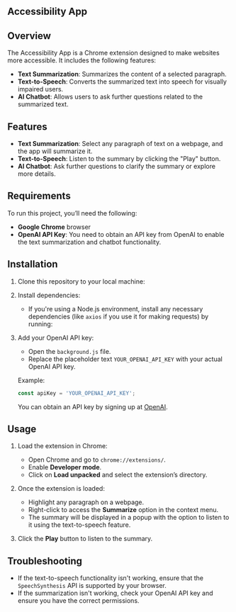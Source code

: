 ## Accessibility App

## Overview
The Accessibility App is a Chrome extension designed to make websites more accessible. It includes the following features:

- **Text Summarization**: Summarizes the content of a selected paragraph.
- **Text-to-Speech**: Converts the summarized text into speech for visually impaired users.
- **AI Chatbot**: Allows users to ask further questions related to the summarized text.

## Features

- **Text Summarization**: Select any paragraph of text on a webpage, and the app will summarize it.
- **Text-to-Speech**: Listen to the summary by clicking the "Play" button.
- **AI Chatbot**: Ask further questions to clarify the summary or explore more details.

## Requirements

To run this project, you’ll need the following:

- **Google Chrome** browser
- **OpenAI API Key**: You need to obtain an API key from OpenAI to enable the text summarization and chatbot functionality.

## Installation

1. Clone this repository to your local machine:

2. Install dependencies:

    - If you're using a Node.js environment, install any necessary dependencies (like `axios` if you use it for making requests) by running:

3. Add your OpenAI API key:
    - Open the `background.js` file.
    - Replace the placeholder text `YOUR_OPENAI_API_KEY` with your actual OpenAI API key.

    Example:

    ```javascript
    const apiKey = 'YOUR_OPENAI_API_KEY';
    ```

    You can obtain an API key by signing up at [OpenAI](https://platform.openai.com/signup).

## Usage

1. Load the extension in Chrome:
    - Open Chrome and go to `chrome://extensions/`.
    - Enable **Developer mode**.
    - Click on **Load unpacked** and select the extension’s directory.

2. Once the extension is loaded:
    - Highlight any paragraph on a webpage.
    - Right-click to access the **Summarize** option in the context menu.
    - The summary will be displayed in a popup with the option to listen to it using the text-to-speech feature.

3. Click the **Play** button to listen to the summary.

## Troubleshooting

- If the text-to-speech functionality isn't working, ensure that the `SpeechSynthesis` API is supported by your browser.
- If the summarization isn't working, check your OpenAI API key and ensure you have the correct permissions.
